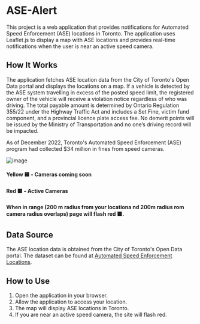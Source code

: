 # ASE-Alert

This project is a web application that provides notifications for Automated Speed Enforcement (ASE) locations in Toronto. The application uses Leaflet.js to display a map with ASE locations and provides real-time notifications when the user is near an active speed camera.

## How It Works

The application fetches ASE location data from the City of Toronto's Open Data portal and displays the locations on a map. If a vehicle is detected by the ASE system travelling in excess of the posted speed limit, the registered owner of the vehicle will receive a violation notice regardless of who was driving. The total payable amount is determined by Ontario Regulation 355/22 under the Highway Traffic Act and includes a Set Fine, victim fund component, and a provincial licence plate access fee. No demerit points will be issued by the Ministry of Transportation and no one’s driving record will be impacted.

As of December 2022, Toronto's Automated Speed Enforcement (ASE) program had collected $34 million in fines from speed cameras.

![image](https://github.com/user-attachments/assets/8183030b-2671-4167-9983-ff228ce3f8ff)

#### Yellow 🟨 - Cameras coming soon
#### Red 🟥 - Active Cameras
#### When in range (200 m radius from your locationa nd 200m radius rom camera radius overlaps) page will flash red 🟥.
## Data Source

The ASE location data is obtained from the City of Toronto's Open Data portal. The dataset can be found at [Automated Speed Enforcement Locations](https://open.toronto.ca/dataset/automated-speed-enforcement-locations/).

## How to Use

1. Open the application in your browser.
2. Allow the application to access your location.
3. The map will display ASE locations in Toronto.
4. If you are near an active speed camera, the site will flash red.
